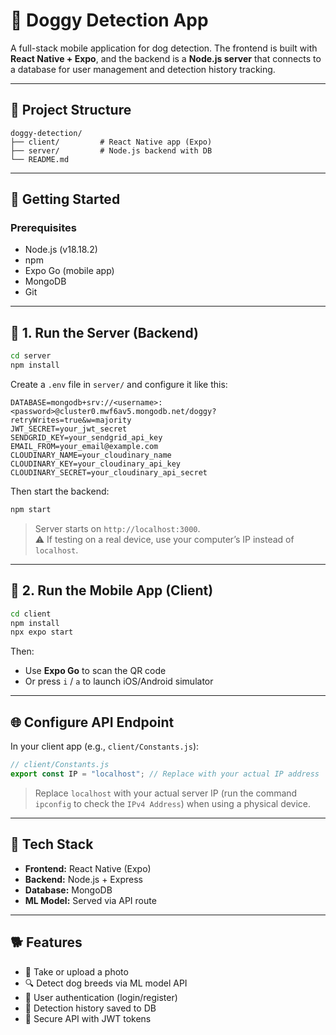 # 🐶 Doggy Detection App

A full-stack mobile application for dog detection. The frontend is built with **React Native + Expo**, and the backend is a **Node.js server** that connects to a database for user management and detection history tracking.

---

## 📁 Project Structure

```
doggy-detection/
├── client/         # React Native app (Expo)
├── server/         # Node.js backend with DB
└── README.md
```

---

## 🚀 Getting Started

### Prerequisites

- Node.js (v18.18.2)
- npm
- Expo Go (mobile app)
- MongoDB
- Git

---

## 🔧 1. Run the Server (Backend)

```bash
cd server
npm install
```

Create a `.env` file in `server/` and configure it like this:

```stylus
DATABASE=mongodb+srv://<username>:<password>@cluster0.mwf6av5.mongodb.net/doggy?retryWrites=true&w=majority
JWT_SECRET=your_jwt_secret
SENDGRID_KEY=your_sendgrid_api_key
EMAIL_FROM=your_email@example.com
CLOUDINARY_NAME=your_cloudinary_name
CLOUDINARY_KEY=your_cloudinary_api_key
CLOUDINARY_SECRET=your_cloudinary_api_secret
```

Then start the backend:

```bash
npm start
```

> Server starts on `http://localhost:3000`.  
> ⚠️ If testing on a real device, use your computer’s IP instead of `localhost`.

---

## 📱 2. Run the Mobile App (Client)

```bash
cd client
npm install
npx expo start
```

Then:

- Use **Expo Go** to scan the QR code
- Or press `i` / `a` to launch iOS/Android simulator

---

## 🌐 Configure API Endpoint

In your client app (e.g., `client/Constants.js`):

```js
// client/Constants.js
export const IP = "localhost"; // Replace with your actual IP address
```

> Replace `localhost` with your actual server IP (run the command `ipconfig` to check the `IPv4 Address`) when using a physical device.

---

## 🧠 Tech Stack

- **Frontend:** React Native (Expo)
- **Backend:** Node.js + Express
- **Database:** MongoDB
- **ML Model:** Served via API route

---

## 🐕 Features

- 📸 Take or upload a photo
- 🔍 Detect dog breeds via ML model API
- 👤 User authentication (login/register)
- 📜 Detection history saved to DB
- 🔐 Secure API with JWT tokens
